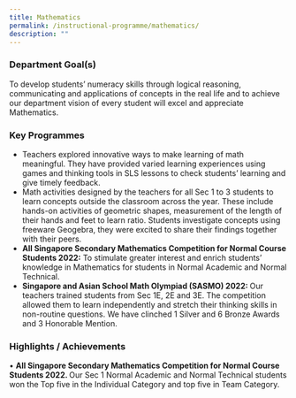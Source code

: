 ```yaml
---
title: Mathematics
permalink: /instructional-programme/mathematics/
description: ""
---
```

### Department Goal(s)

To develop students’ numeracy skills through logical reasoning, communicating and applications of concepts in the real life and to achieve our department vision of every student will excel and appreciate Mathematics.

### Key Programmes

* Teachers explored innovative ways to make learning of math meaningful. They have provided varied learning experiences using games and thinking tools in SLS lessons to check students’ learning and give timely feedback. 
* Math activities designed by the teachers for all Sec 1 to 3 students to learn concepts outside the classroom across the year. These include hands-on activities of geometric shapes, measurement of the length of their hands and feet to learn ratio. Students investigate concepts using freeware Geogebra, they were excited to share their findings together with their peers.
* <b>All Singapore Secondary Mathematics Competition for Normal Course Students 2022:</b>
To stimulate greater interest and enrich students’ knowledge in Mathematics for students in Normal Academic and Normal Technical.
* <b>Singapore and Asian School Math Olympiad (SASMO) 2022: </b>Our teachers trained students from Sec 1E, 2E and 3E. The competition allowed them to learn independently and stretch their thinking skills in non-routine questions. We have clinched 1 Silver and 6 Bronze Awards and 3 Honorable Mention.

### Highlights / Achievements

• <b>All Singapore Secondary Mathematics Competition for Normal Course Students 2022. </b> Our Sec 1 Normal Academic and Normal Technical students won the Top five in the Individual Category and top five in Team Category.


